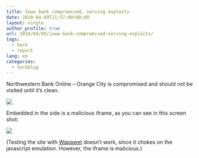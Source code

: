 ```yaml
---
title: Iowa bank compromised, serving exploits
date: 2010-04-09T21:57:00+00:00
layout: single
author_profile: true
url: 2010/04/09/iowa-bank-compromised-serving-exploits/
tags:
  - hack
  - report
lang: en
categories: 
  - techblog
---
```

Northwestern Bank Online – Orange City is compromised and should not be visited until it’s clean.

[![](http://lh4.ggpht.com/_vaUVXcmC3OI/S7-bl0lthxI/AAAAAAAAB3Q/0MVINWG3rvE/bank2werbw123882438_thumb%5B4%5D.jpg?imgmax=800)](http://lh4.ggpht.com/_vaUVXcmC3OI/S7-bilkWxzI/AAAAAAAAB3M/z2w1t3JlQzc/s1600-h/bank2werbw123882438%5B6%5D.jpg) 

Embedded in the side is a malicious iframe, as you can see in this screen shot:

[![](http://lh3.ggpht.com/_vaUVXcmC3OI/S7-bxaAKxAI/AAAAAAAAB3Y/y6wTg7gAEb4/northbank21q3848823488_thumb%5B17%5D.jpg?imgmax=800)](http://lh6.ggpht.com/_vaUVXcmC3OI/S7-bqdJxsDI/AAAAAAAAB3U/BJ04v99m2zM/s1600-h/northbank21q3848823488%5B19%5D.jpg)

(Testing the site with [Wapawet](http://wepawet.iseclab.org/) doesn’t work, since it chokes on the javascript emulation. However, the iframe is malicious.)